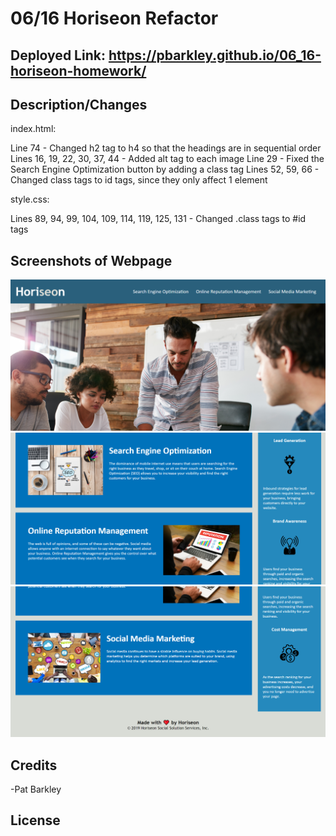 # 06/16 Horiseon Refactor

## Deployed Link: https://pbarkley.github.io/06_16-horiseon-homework/ 

## Description/Changes

index.html:

Line 74 - Changed h2 tag to h4 so that the headings are in sequential order
Lines 16, 19, 22, 30, 37, 44 - Added alt tag to each image
Line 29 - Fixed the Search Engine Optimization button by adding a class tag
Lines 52, 59, 66 - Changed class tags to id tags, since they only affect 1 element

style.css:

Lines 89, 94, 99, 104, 109, 114, 119, 125, 131 - Changed .class tags to #id tags 

## Screenshots of Webpage

![Top of Page](./assets/images/horiseon1.png/)
![Middle of Page](./assets/images/horiseon2.png/)
![Bottom of Page](./assets/images/horiseon3.png/)

## Credits

-Pat Barkley


## License

